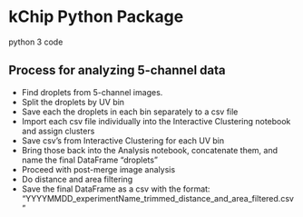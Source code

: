 # kChip Python Package

python 3 code

## Process for analyzing 5-channel data
- Find droplets from 5-channel images.
- Split the droplets by UV bin
- Save each the droplets in each bin separately to a csv file
- Import each csv file individually into the Interactive Clustering notebook and assign clusters
- Save csv’s from Interactive Clustering for each UV bin
- Bring those back into the Analysis notebook, concatenate them, and name the final DataFrame “droplets”
- Proceed with post-merge image analysis
- Do distance and area filtering
- Save the final DataFrame as a csv with the format: “YYYYMMDD_experimentName_trimmed_distance_and_area_filtered.csv”
